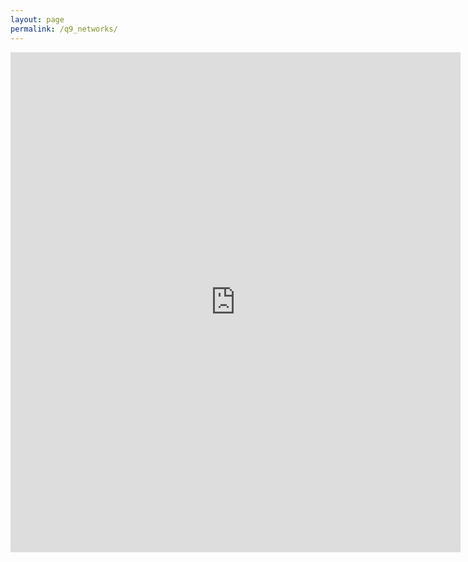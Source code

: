 ```yaml
---
layout: page
permalink: /q9_networks/
---
```

<iframe src="https://docs.google.com/forms/d/e/1FAIpQLSeM2NKWzBgSz6le6wZAWwz9iy6IZyZEGPeQfbfHhwYjkEKxlQ/viewform?embedded=true" width="720" height="800" frameborder="0" marginheight="0" marginwidth="0">Wird geladen...</iframe>
